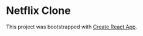 # Netflix Clone

This project was bootstrapped with [Create React App](https://github.com/facebook/create-react-app).

